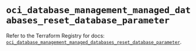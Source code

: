 # `oci_database_management_managed_databases_reset_database_parameter`

Refer to the Terraform Registry for docs: [`oci_database_management_managed_databases_reset_database_parameter`](https://registry.terraform.io/providers/hashicorp/oci/7.19.0/docs/resources/database_management_managed_databases_reset_database_parameter).
